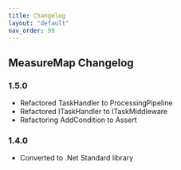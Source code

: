 ```yaml
---
title: Changelog
layout: "default"
nav_order: 99
---
```


## MeasureMap Changelog
### 1.5.0
- Refactored TaskHandler to ProcessingPipeline
- Refactored ITaskHandler to ITaskMiddleware
- Refactoring AddCondition to Assert

### 1.4.0
- Converted to .Net Standard library